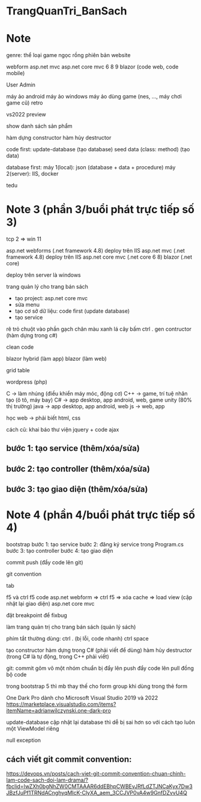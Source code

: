 # TrangQuanTri_BanSach
# Note
genre: thể loại
game ngọc rồng phiên bản website

webform
asp.net mvc
asp.net core mvc 6 8 9
blazor (code web, code mobile)

User
Admin

máy ảo android
máy ảo windows
máy ảo dùng game (nes, ..., máy chơi game cũ)
retro

vs2022 preview

show danh sách sản phẩm

hàm dựng constructor
hàm hủy destructor

code first:
update-database (tạo database)
seed data (class: method) (tạo data)

database first:
máy 1(local): json (database + data + procedure)
máy 2(server): IIS, docker

tedu

# Note 3 (phần 3/buổi phát trực tiếp số 3)
tcp 2 => win 11



asp.net webforms (.net framework 4.8) deploy trên IIS
asp.net mvc (.net framework 4.8) deploy trên IIS
asp.net core mvc (.net core 6 8)
blazor (.net core)

deploy trên server là windows

trang quản lý cho trang bán sách
- tạo project: asp.net core mvc
- sửa menu
- tạo cơ sở dữ liệu: code first (update database)
- tạo service

rê trỏ chuột vào phần gạch chân màu xanh lá cây
bấm ctrl .
gen contructor (hàm dựng trong c#)

clean code

blazor hybrid (làm app)
blazor (làm web)

grid
table

wordpress (php)

C -> làm nhúng (điều khiển máy móc, động cơ)
C++ -> game, trí tuệ nhân tạo (ô tô, máy bay)
C# -> app desktop, app android, web, game unity (80% thị trường)
java -> app desktop, app android, web
js -> web, app

học web -> phải biết html, css

cách cũ: khai báo thư viện jquery + code ajax

## bước 1: tạo service (thêm/xóa/sửa)
## bước 2: tạo controller (thêm/xóa/sửa)
## bước 3: tạo giao diện (thêm/xóa/sửa)

# Note 4 (phần 4/buổi phát trực tiếp số 4)
bootstrap
bước 1: tạo service
bước 2: đăng ký service trong Program.cs
bước 3: tạo controller
bước 4: tạo giao diện

commit
push (đẩy code lên git)

git convention

tab

f5 và ctrl f5
code asp.net webform => ctrl f5 => xóa cache => load view (cập nhật lại giao diện)
asp.net core mvc

đặt breakpoint để fixbug

làm trang quản trị cho trang bán sách (quản lý sách)

phím tắt thường dùng:
ctrl . (bị lỗi, code nhanh)
ctrl space

tạo constructor hàm dựng trong C# (phải viết để dùng)
hàm hủy destructor (trong C# là tự động, trong C++ phải viết)

git:
commit gôm vô một nhóm chuẩn bị đẩy lên
push đẩy code lên
pull đồng bộ code

trong bootstrap 5 thì mb thay thế cho form group khi dùng trong thẻ form

One Dark Pro dành cho Microsoft Visual Studio 2019 và 2022
https://marketplace.visualstudio.com/items?itemName=adrianwilczynski.one-dark-pro

update-database
cập nhật lại database thì dễ bị sai hơn so với cách tạo luôn một ViewModel riêng

null exception

## cách viết git commit convention:
https://devops.vn/posts/cach-viet-git-commit-convention-chuan-chinh-lam-code-sach-doi-lam-drama/?fbclid=IwZXh0bgNhZW0CMTAAAR6ddEBhpCWBEvJRfLdZTJNCaKyx7Dw3JBzfJuPf1TRNdACnghyqMIcK-ClyXA_aem_3CCJVP0vA4w9GnfDZvvU4Q